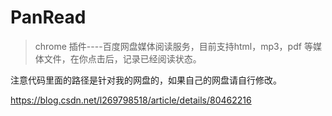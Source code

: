 # PanRead

> chrome 插件----百度网盘媒体阅读服务，目前支持html，mp3，pdf 等媒体文件，在你点击后，记录已经阅读状态。


注意代码里面的路径是针对我的网盘的，如果自己的网盘请自行修改。


https://blog.csdn.net/l269798518/article/details/80462216
